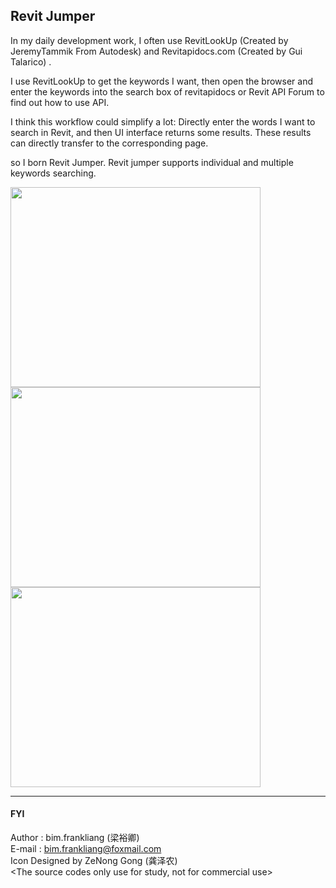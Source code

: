 ## **Revit Jumper**

 In my daily development work, I often use RevitLookUp (Created by JeremyTammik From Autodesk) and Revitapidocs.com (Created by  Gui Talarico) . 
 
 I use RevitLookUp to get the keywords I want, then open the browser and enter the keywords into the search box of revitapidocs or Revit API Forum to find out
 how to use API. 
 
 I think this workflow could simplify a lot:
 Directly enter the words I want to search in Revit, and then UI interface returns some results. These results can directly transfer to the corresponding page.
 
 so I born Revit Jumper. Revit jumper supports individual and multiple keywords searching.

<img src="https://github.com/airforce094/RevitJumper/raw/master/image/1.png" width=400 height=320 />
<img src="https://github.com/airforce094/RevitJumper/raw/master/image/2.png" width=400 height=320 />
<img src="https://github.com/airforce094/RevitJumper/raw/master/image/3.png" width=400 height=320 />

----------


#### FYI
 
Author : bim.frankliang (梁裕卿)  
E-mail : bim.frankliang@foxmail.com  
Icon Designed by ZeNong Gong (龚泽农)  
<The source codes only use for study, not for commercial use>

